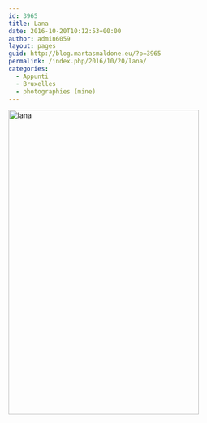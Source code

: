 ```yaml
---
id: 3965
title: Lana
date: 2016-10-20T10:12:53+00:00
author: admin6059
layout: pages
guid: http://blog.martasmaldone.eu/?p=3965
permalink: /index.php/2016/10/20/lana/
categories:
  - Appunti
  - Bruxelles
  - photographies (mine)
---
```

<img class="aligncenter wp-image-3966" src="http://blog.martasmaldone.eu/wp-content/uploads/2016/11/lana.jpg" alt="lana" width="375" height="600" srcset="http://blog.martasmaldone.eu/wp-content/uploads/2016/11/lana.jpg 2728w, http://blog.martasmaldone.eu/wp-content/uploads/2016/11/lana-188x300.jpg 188w, http://blog.martasmaldone.eu/wp-content/uploads/2016/11/lana-768x1227.jpg 768w, http://blog.martasmaldone.eu/wp-content/uploads/2016/11/lana-641x1024.jpg 641w" sizes="(max-width: 375px) 100vw, 375px" />